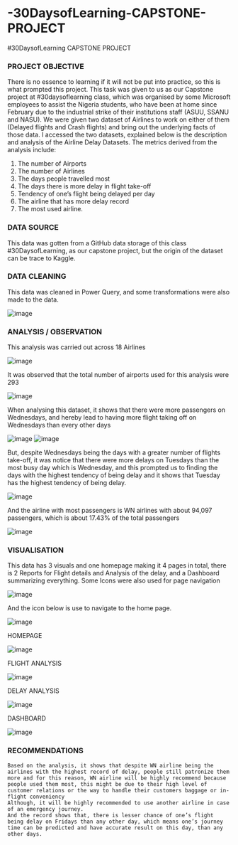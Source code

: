 # -30DaysofLearning-CAPSTONE-PROJECT
#30DaysofLearning CAPSTONE PROJECT

### PROJECT OBJECTIVE
There is no essence to learning if it will not be put into practice, so this is what prompted this project. This task was given to us as our Capstone project at #30daysoflearning class, which was organised by some Microsoft employees to assist the Nigeria students, who have been at home since February due to the industrial strike of their institutions staff (ASUU, SSANU and NASU).
We were given two dataset of Airlines to work on either of them (Delayed flights and Crash flights) and bring out the underlying facts of those data.
I accessed the two datasets, explained below is the description and analysis of the Airline Delay Datasets.
The metrics derived from the analysis include: 
1.	The number of Airports
2.	The number of Airlines
3.	The days people travelled most
4.	The days there is more delay in flight take-off
5.	Tendency of one’s flight being delayed per day
6.	The airline that has more delay record
7.	The most used airline.


### DATA SOURCE
This data was gotten from a GitHub data storage of this class #30DaysofLearning, as our capstone project, but the origin of the dataset can be trace to Kaggle.
### DATA CLEANING
This data was cleaned in Power Query, and some transformations were also made to the data.

![image](https://user-images.githubusercontent.com/106377378/179860056-dc57c65b-8f74-42a7-add9-8c6b805a940d.png)


### ANALYSIS / OBSERVATION
This analysis was carried out across 18 Airlines

![image](https://user-images.githubusercontent.com/106377378/179860106-ee52f5f1-51ec-44f5-b02f-66c2fec72707.png)

 
It was observed that the total number of airports used for this analysis were 293 

![image](https://user-images.githubusercontent.com/106377378/179860155-a068e77d-55bf-4e80-879d-be7734e0cc74.png)

 
When analysing this dataset, it shows that there were more passengers on Wednesdays, and hereby lead to having more flight taking off on Wednesdays than every other days

![image](https://user-images.githubusercontent.com/106377378/179860366-242a7aa3-9634-4a3e-acf5-1a12e9388588.png) ![image](https://user-images.githubusercontent.com/106377378/179860407-7130e1d8-0234-463d-9eb3-64be73dd2f7d.png)


   	
    
But, despite Wednesdays being the days with a greater number of flights take-off, it was notice that there were more delays on Tuesdays than the most busy day which is Wednesday, and this prompted us to finding the days with the highest tendency of being delay and it shows that Tuesday has the highest tendency of being delay.
 
 ![image](https://user-images.githubusercontent.com/106377378/179860502-d1e1e089-b2e8-44fa-9073-125227b412f9.png)


And the airline with most passengers is WN airlines with about 94,097 passengers, which is about 17.43% of the total passengers
 
 ![image](https://user-images.githubusercontent.com/106377378/179860568-e7fb53db-7514-4769-98b9-69bfc38efd64.png)

 


### VISUALISATION
This data has 3 visuals and one homepage making it 4 pages in total, there is  2 Reports for Flight details and Analysis of the delay, and a Dashboard summarizing everything. Some Icons were also used for page navigation 

 ![image](https://user-images.githubusercontent.com/106377378/179860729-dbe21968-61bc-48ea-bcb9-2a6ea7791c10.png)

 
And the icon below is use to navigate to the home page.

![image](https://user-images.githubusercontent.com/106377378/179860763-1cd0bb34-198e-4f10-901c-f4f904b098e6.png)

 
HOMEPAGE

 ![image](https://user-images.githubusercontent.com/106377378/179860844-9223998d-9b47-467f-b987-c0dfae83c911.png)


FLIGHT ANALYSIS
 
 ![image](https://user-images.githubusercontent.com/106377378/179860913-423f93fb-008c-497d-ad48-f5b1f4b16c25.png)


DELAY ANALYSIS
 
 ![image](https://user-images.githubusercontent.com/106377378/179860950-73a792fa-271d-47a7-958b-feaf42858ab2.png)

 
DASHBOARD
 
![image](https://user-images.githubusercontent.com/106377378/179860989-00a540ed-5e2b-466f-b6e1-b00fedea07ad.png)


### RECOMMENDATIONS
    Based on the analysis, it shows that despite WN airline being the airlines with the highest record of delay, people still patronize them more and for this reason, WN airline will be highly recommend because people used them most, this might be due to their high level of customer relations or the way to handle their customers baggage or in-flight conveniency
    Although, it will be highly recommended to use another airline in case of an emergency journey. 
    And the record shows that, there is lesser chance of one’s flight being delay on Fridays than any other day, which means one’s journey time can be predicted and have accurate result on this day, than any other days. 

